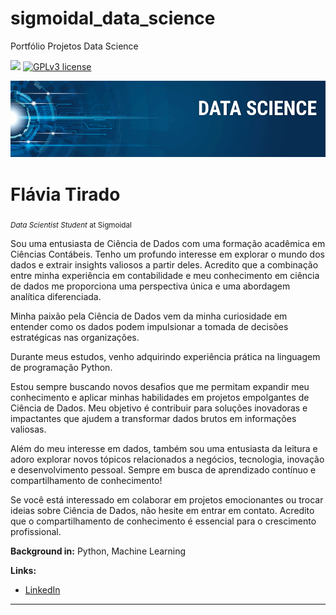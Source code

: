 # sigmoidal_data_science
Portfólio Projetos Data Science

[![](https://img.shields.io/badge/python-3.7+-blue.svg)](https://www.python.org/downloads/release/python-365/) [![GPLv3 license](https://img.shields.io/badge/License-GPLv3-blue.svg)](http://perso.crans.org/besson/LICENSE.html) 

<p align="center">
  <img src="banner.png" >
</p>

# Flávia Tirado
<sub>*Data Scientist Student* at Sigmoidal</sub>

Sou uma entusiasta de Ciência de Dados com uma formação acadêmica em Ciências Contábeis. Tenho um profundo interesse em explorar o mundo dos dados e extrair insights valiosos a partir deles. Acredito que a combinação entre minha experiência em contabilidade e meu conhecimento em ciência de dados me proporciona uma perspectiva única e uma abordagem analítica diferenciada.

Minha paixão pela Ciência de Dados vem da minha curiosidade em entender como os dados podem impulsionar a tomada de decisões estratégicas nas organizações.

Durante meus estudos, venho adquirindo experiência prática na linguagem de programação Python.

Estou sempre buscando novos desafios que me permitam expandir meu conhecimento e aplicar minhas habilidades em projetos empolgantes de Ciência de Dados. Meu objetivo é contribuir para soluções inovadoras e impactantes que ajudem a transformar dados brutos em informações valiosas.

Além do meu interesse em dados, também sou uma entusiasta da leitura e adoro explorar novos tópicos relacionados a negócios, tecnologia, inovação e desenvolvimento pessoal. Sempre em busca de aprendizado contínuo e compartilhamento de conhecimento!

Se você está interessado em colaborar em projetos emocionantes ou trocar ideias sobre Ciência de Dados, não hesite em entrar em contato. Acredito que o compartilhamento de conhecimento é essencial para o crescimento profissional.


**Background in:** Python, Machine Learning

**Links:**
* [LinkedIn](https://br.linkedin.com/in/fl%C3%A1via-tirado-de-oliveira-62012491)


---



